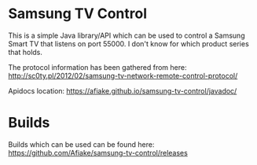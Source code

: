 Samsung TV Control
==================

This is a simple Java library/API which can be used to control a Samsung Smart TV that listens on port 55000.
I don't know for which product series that holds.

The protocol information has been gathered from here: http://sc0ty.pl/2012/02/samsung-tv-network-remote-control-protocol/

Apidocs location: https://afiake.github.io/samsung-tv-control/javadoc/

Builds
======

Builds which can be used can be found here: https://github.com/Afiake/samsung-tv-control/releases